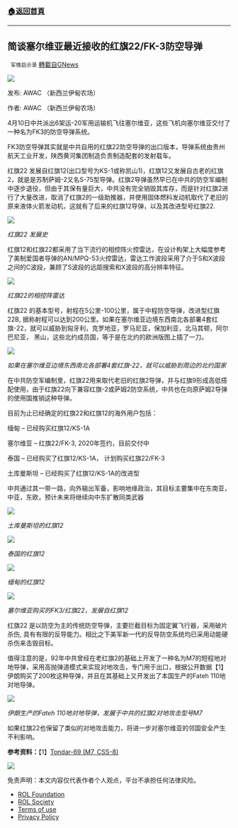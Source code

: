 ###  [:house:返回首頁](https://github.com/ourhimalayas/txt)
---


## 简谈塞尔维亚最近接收的红旗22/FK-3防空导弹
` 军情启示录` [轉載自GNews](https://gnews.org/zh-hans/2333244/)

![](https://assets.gnews.org/wp-content/uploads/2022/03/WhatsApp-Image-2022-03-25-at-5.19.45-PM.jpeg)

发布: AWAC （新西兰伊甸农场）

作者: AWAC （新西兰伊甸农场）

4月10日中共派出6架运-20军用运输机飞往塞尔维亚，这些飞机向塞尔维亚交付了一种名为FK3的防空导弹系统。

FK3防空导弹其实就是中共自用的红旗22防空导弹的出口版本，导弹系统由贵州航天工业开发，陕西黄河集团制造负责制造配套的发射载车。

红旗22 发展自红旗12(出口型号为KS-1或称凯山1)，红旗12又发展自古老的红旗2，就是是苏制萨姆-2又名S-75型导弹。红旗2导弹虽然早已在中共的防空军编制中逐步退役，但由于其保有量巨大，中共没有完全销毁其库存，而是针对红旗2进行了大量改进，取消了红旗2的一级助推器，并使用固体燃料发动机取代了老旧的原来液体火箭发动机，这就有了后来的红旗12导弹，以及其改进型号红旗22.

![](https://assets.gnews.org/wp-content/uploads/2022/04/1-224.jpg)

*红旗22 发展史*

红旗12和红旗22都采用了当下流行的相控阵火控雷达，在设计构架上大幅度参考了美制爱国者导弹的AN/MPQ-53火控雷达，雷达工作波段采用了介于S和X波段之间的C波段，兼顾了S波段的远距搜索和X波段的高分辨率特征。

![](https://assets.gnews.org/wp-content/uploads/2022/04/2-93.jpg)

*红旗22的相控阵雷达*

红旗22 的基本型号，射程在5公里-100公里，属于中程防空导弹，改进型红旗22B, 据称射程可以达到200公里。如果在塞尔维亚边境东西南北各部署4套红旗-22，就可以威胁到匈牙利，克罗地亚，罗马尼亚，保加利亚，北马其顿，阿尔巴尼亚， 黑山，这些北约成员国，等于是在北约的欧洲版图上插了一刀。

![](https://assets.gnews.org/wp-content/uploads/2022/04/3-77.jpg)

*如果在塞尔维亚边境东西南北各部署4套红旗-22，就可以威胁到周边的北约国家*

在中共防空军编制里，红旗22用来取代老旧的红旗2导弹，并与红旗9形成高低搭配使用，由于红旗22向下兼容红旗-2或萨姆2防空系统，中共也在向原萨姆2导弹的使用国推销这种导弹。

目前为止已经确定的红旗22和红旗12的海外用户包括：

缅甸 – 已经购买红旗12/KS-1A

塞尔维亚 – 红旗22/FK-3, 2020年签约，目前交付中

泰国 – 已经购买了红旗12/KS-1A， 计划购买红旗22/FK-3

土库曼斯坦 – 已经购买了红旗12/KS-1A的改进型

中共通过其一带一路，向外输出军备，影响地缘政治，其目标主要集中在东南亚，中亚，东欧，预计未来将继续向中东扩散同类武器

![](https://assets.gnews.org/wp-content/uploads/2022/04/4-78-scaled.jpg)

*土库曼斯坦的红旗12*

![](https://assets.gnews.org/wp-content/uploads/2022/04/5-59-scaled.jpg)

*泰国的红旗12*

![](https://assets.gnews.org/wp-content/uploads/2022/04/6-40-scaled.jpg)

*缅甸的红旗12*

![](https://assets.gnews.org/wp-content/uploads/2022/04/0-11.png)

*塞尔维亚购买的FK3/红旗22，发展自红旗12*

红旗22 是以防空为主的传统防空导弹，主要拦截目标为固定翼飞行器，采用破片杀伤, 具有有限的反导能力。相比之下美军新一代的反导防空系统均已采用动能硬杀伤来击毁目标。

值得注意的是，92年中共曾经在老红旗2的基础上开发了一种名为M7的短程地对地导弹，采用高抛弹道模式来实现对地攻击，专门用于出口，根据公开数据【1】伊朗购买了200枚这种导弹，并且在其基础上又开发出了本国生产的Fateh 110地对地导弹。

![](https://assets.gnews.org/wp-content/uploads/2022/04/7-37-scaled.jpg)

*伊朗生产的Fateh 110地对地导弹，发展于中共的红旗2对地攻击型号M7*

如果红旗22也保留了类似的对地攻击能力，将进一步对塞尔维亚的邻国安全产生不利影响。

**参考资料：**【1】[Tondar-69 (M7, CSS-8)](https://missiledefenseadvocacy.org/missile-threat-and-proliferation/todays-missile-threat/iran/css-8-m-7/)

![](https://assets.gnews.org/wp-content/uploads/2022/03/WhatsApp-Image-2022-03-25-at-5.19.45-PM.jpeg)

 

免责声明：本文内容仅代表作者个人观点，平台不承担任何法律风险。

- [ROL Foundation](https://rolfoundation.org/)
- [ROL Society](https://rolsociety.org/)
- [Terms of use](https://gnews.org/terms-of-use-3/)
- [Privacy Policy](https://gnews.org/privacy-policy/)
